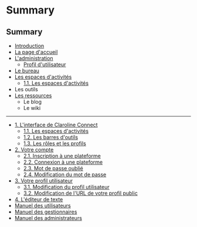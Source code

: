 # Summary

## Summary
* [Introduction](README.md)
* [La page d'accueil](la-page-daccueil.md)
* [L'administration](ladministration.md)
    * [Profil d'utilisateur](fr/3_votre_profil_utilisateur.md)
* [Le bureau](le-bureau.md)
* [Les espaces d'activités](les-espaces-dactivités.md)
    * [1.1. Les espaces d'activités](les_espaces_dactivites.md)
* Les outils
* [Les ressources](les-ressources.md)
    * Le blog
    * Le wiki

-----
* [1. L'interface de Claroline Connect](les_basesmd.md)
    * [1.1. Les espaces d'activités](les_espaces_dactivites.md)
    * [1.2. Les barres d'outils](les_barres_doutils.md)
    * [1.3. Les rôles et les profils](les_roles_et_les_profils.md)
* [2. Votre compte](votre_compte.md)
    * [2.1. Inscription à une plateforme](21_inscription_a_une_plateforme.md)
    * [2.2. Connexion à une plateforme](22_connexion_a_une_plateforme.md)
    * [2.3. Mot de passe oublié](23_mot_de_passe_oublie.md)
    * [2.4. Modification du mot de passe](24_modification_du_mot_de_passe.md)
* [3. Votre profil utilisateur](3_votre_profil_utilisateur.md)
    * [3.1. Modification du profil utilisateur](31_modification_du_profil_utilisateur.md)
    * [3.2. Modification de l'URL de votre profil public](modification_de_lurl_de_votre_profil_public.md)
* [4. L'éditeur de texte](lediteur_de_texte.md)
* [Manuel des utilisateurs](manuel_des_utilisateurs.md)
* [Manuel des gestionnaires](manuel_des_gestionnaires.md)
* [Manuel des administrateurs](manuel_des_administrateurs.md)

